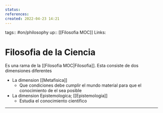 ```yaml
---
status:
references:
created: 2022-04-23 14:21
---
```

tags:: #on/philosophy 
up:: [[Filosofia MOC]]
Links: 
# Filosofia de la Ciencia
Es una rama de la [[Filosofia MOC|Filosofia]]. Esta consiste de dos dimensiones diferentes
- La dimension [[Metafisica]]
	- Que condiciones debe cumplir el mundo material para que el conocimiento de el sea posible
- La dimension Epistemologica; [[Epistemologia]]
	- Estudia el conocimiento cientifico
___
